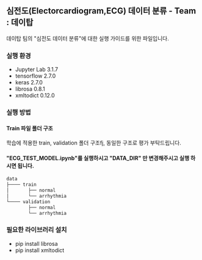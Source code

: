 ## 심전도(Electorcardiogram,ECG) 데이터 분류  - Team : 데이탑
데이탑 팀의 "심전도 데이터 분류"에 대한 실행 가이드를 위한 파일입니다.
### 실행 환경
+ Jupyter Lab 3.1.7
+ tensorflow 2.7.0
+ keras 2.7.0
+ librosa 0.8.1
+ xmltodict 0.12.0

### 실행 방법
#### Train 파일 폴더 구조
 학습에 적용한 train, validation 폴더 구조fj, 동일한 구조로 평가 부탁드립니다.  
 #### "ECG_TEST_MODEL.ipynb"를 실행하시고 "DATA_DIR" 만 변경해주시고 실행 하시면 됩니다.
```c
data
├──── train
│       ├── normal
│       └── arrhythmia
└──── validation
        ├── normal
        └── arrhythmia
```

### 필요한 라이브러리 설치
+ pip install librosa  
+ pip install xmltodict  
